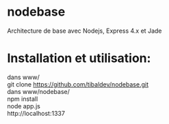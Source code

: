 nodebase
========

Architecture de base avec Nodejs, Express 4.x et Jade

Installation et utilisation:
========

dans www/<br>
git clone https://github.com/tibaldev/nodebase.git<br>
dans www/nodebase/<br>
npm install<br>
node app.js<br>
http://localhost:1337
